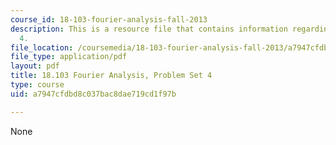 ```yaml
---
course_id: 18-103-fourier-analysis-fall-2013
description: This is a resource file that contains information regarding problem set
  4.
file_location: /coursemedia/18-103-fourier-analysis-fall-2013/a7947cfdbd8c037bac8dae719cd1f97b_MIT18_103F13_pset4.pdf
file_type: application/pdf
layout: pdf
title: 18.103 Fourier Analysis, Problem Set 4
type: course
uid: a7947cfdbd8c037bac8dae719cd1f97b

---
```

None